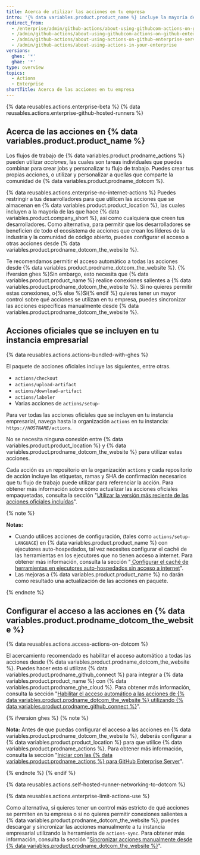 ```yaml
---
title: Acerca de utilizar las acciones en tu empresa
intro: '{% data variables.product.product_name %} incluye la mayoría de las acciones de autoría de {% data variables.product.prodname_dotcom %}, y tiene opciones para habilitar el acceso a otras acciones de {% data variables.product.prodname_dotcom_the_website %} y de {% data variables.product.prodname_marketplace %}.'
redirect_from:
  - /enterprise/admin/github-actions/about-using-githubcom-actions-on-github-enterprise-server
  - /admin/github-actions/about-using-githubcom-actions-on-github-enterprise-server
  - /admin/github-actions/about-using-actions-on-github-enterprise-server
  - /admin/github-actions/about-using-actions-in-your-enterprise
versions:
  ghes: '*'
  ghae: '*'
type: overview
topics:
  - Actions
  - Enterprise
shortTitle: Acerca de las acciones en tu empresa
---
```


{% data reusables.actions.enterprise-beta %}
{% data reusables.actions.enterprise-github-hosted-runners %}

## Acerca de las acciones en {% data variables.product.product_name %}

Los flujos de trabajo de {% data variables.product.prodname_actions %} pueden utilizar _acciones_, las cuales son tareas individuales que puedes combinar para crear jobs y personalizar tu flujo de trabajo. Puedes crear tus propias acciones, o utilizar y personalizar a quellas que comparte la comunidad de {% data variables.product.prodname_dotcom %}.

{% data reusables.actions.enterprise-no-internet-actions %} Puedes restringir a tus desarrolladores para que utilicen las acciones que se almacenan en {% data variables.product.product_location %}, las cuales incluyen a la mayoría de las que hace {% data variables.product.company_short %}, así como cualquiera que creen tus desarrolladores. Como alternativa, para permitir que los desarrolladores se beneficien de todo el ecosistema de acciones que crean los líderes de la industria y la comunidad de código abierto, puedes configurar el acceso a otras acciones desde {% data variables.product.prodname_dotcom_the_website %}.

Te recomendamos permitir el acceso automático a todas las acciones desde {% data variables.product.prodname_dotcom_the_website %}. {% ifversion ghes %}Sin embargo, esto necesita que {% data variables.product.product_name %} realice conexiones salientes a {% data variables.product.prodname_dotcom_the_website %}. Si no quieres permitir estas conexiones, o{% else %}Si{% endif %} quieres tener un mayor control sobre qué acciones se utilizan en tu empresa, puedes sincronizar las acciones específicas manualmente desde {% data variables.product.prodname_dotcom_the_website %}.

## Acciones oficiales que se incluyen en tu instancia empresarial

{% data reusables.actions.actions-bundled-with-ghes %}

El paquete de acciones oficiales incluye las siguientes, entre otras.
- `actions/checkout`
- `actions/upload-artifact`
- `actions/download-artifact`
- `actions/labeler`
- Varias acciones de `actions/setup-`

Para ver todas las acciones oficiales que se incluyen en tu instancia empresarial, navega hasta la organización `actions` en tu instancia: <code>https://<em>HOSTNAME</em>/actions</code>.

No se necesita ninguna conexión entre {% data variables.product.product_location %} y {% data variables.product.prodname_dotcom_the_website %} para utilizar estas acciones.

Cada acción es un repositorio en la organización `actions` y cada repositorio de acción incluye las etiquetas, ramas y SHA de confirmación necesarios que tu flujo de trabajo puede utilizar para referenciar la acción. Para obtener más información sobre cómo actualizar las acciones oficiales empaquetadas, consulta la sección "[Utilizar la versión más reciente de las acciones oficiales incluídas](/admin/github-actions/using-the-latest-version-of-the-official-bundled-actions)".

{% note %}

**Notas:**
- Cuando utilices acciones de configuración, (tales como `actions/setup-LANGUAGE`) en {% data variables.product.product_name %} con ejecutores auto-hospedados, tal vez necesites configurar el caché de las herramientas en los ejecutores que no tienen acceso a internet. Para obtener más información, consulta la sección "[ Configurar el caché de herramientas en ejecutores auto-hospedados sin acceso a internet](/enterprise/admin/github-actions/setting-up-the-tool-cache-on-self-hosted-runners-without-internet-access)".
- Las mejoras a {% data variables.product.product_name %} no darán como resultado una actualización de las acciones en paquete.

{% endnote %}

## Configurar el acceso a las acciones en {% data variables.product.prodname_dotcom_the_website %}

{% data reusables.actions.access-actions-on-dotcom %}

El acercamiento recomendado es habilitar el acceso automático a todas las acciones desde {% data variables.product.prodname_dotcom_the_website %}. Puedes hacer esto si utilizas {% data variables.product.prodname_github_connect %} para integrar a {% data variables.product.product_name %} con {% data variables.product.prodname_ghe_cloud %}. Para obtener más información, consulta la sección "[Habilitar el acceso automático a las acciones de {% data variables.product.prodname_dotcom_the_website %} utilizando {% data variables.product.prodname_github_connect %}](/enterprise/admin/github-actions/enabling-automatic-access-to-githubcom-actions-using-github-connect)".

{% ifversion ghes %}
{% note %}

**Nota:** Antes de que puedas configurar el acceso a las acciones en {% data variables.product.prodname_dotcom_the_website %}, deberás configurar a {% data variables.product.product_location %} para que utilice {% data variables.product.prodname_actions %}. Para obtener más información, consulta la sección "[Iniciar con las {% data variables.product.prodname_actions %} para GitHub Enterprise Server](/admin/github-actions/enabling-github-actions-for-github-enterprise-server/getting-started-with-github-actions-for-github-enterprise-server)".


{% endnote %}
{% endif %}

{% data reusables.actions.self-hosted-runner-networking-to-dotcom %}

{% data reusables.actions.enterprise-limit-actions-use %}

Como alternativa, si quieres tener un control más estricto de qué acciones se permiten en tu empresa o si no quieres permitir conexiones salientes a {% data variables.product.prodname_dotcom_the_website %}, puedes descargar y sincronizar las acciones manualmente a tu instancia empresarial utilizando la herramienta de `actions-sync`. Para obtener más información, consulta la sección "[Sincronizar acciones manualmente desde {% data variables.product.prodname_dotcom_the_website %}](/enterprise/admin/github-actions/manually-syncing-actions-from-githubcom)".
